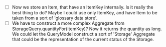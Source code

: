 - [ ] Now we store an Item, that have an ItemKey internally. Is it really the best thing to do? Maybe I could use only ItemKey, and have Item to be taken from a sort of 'glossary data store'.
- [ ] We have to construct a more complex Aggregate from StorageQuery.quantityFor(ItemKey)? Now it returns the quantity as long. We could let the QueryModel construct a sort of 'Storage' Aggregate that could be the representation of the current status of the Storage.
